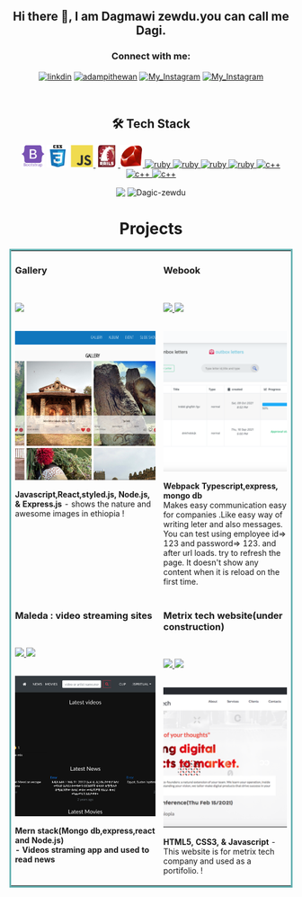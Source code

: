 <h2 align="center"> Hi there 👋, I am Dagmawi zewdu.you can call me Dagi.
</h2>
<h3 align="center">Connect with me:</h3>
<p align="center">
  <a href="https://www.linkedin.com/in/dagi-zewdu-21b835215/" target="blank"><img align="center"
      src="https://raw.githubusercontent.com/rahuldkjain/github-profile-readme-generator/master/src/images/icons/Social/linked-in-alt.svg"
      alt="linkdin" height="30" width="40" /></a>
 <a href="https://twitter.com/dagic4" target="blank"><img align="center"
      src="https://raw.githubusercontent.com/rahuldkjain/github-profile-readme-generator/master/src/images/icons/Social/twitter.svg"
      alt="adampithewan" height="30" width="40" /></a>
      <a href="https://www.instagram.com/dagic_z/" target="blank"><img align="center"
      src="https://logowik.com/content/uploads/images/instagram-icon.jpg"
      alt="My_Instagram" height="30" width="40" /></a>
      <a href="mailto:dagi.zewdu.dz@gmail.com" target="blank"><img align="center"
      src="
https://cdn.icon-icons.com/icons2/836/PNG/512/Google_icon-icons.com_66793.png"
      alt="My_Instagram" height="30" width="30" /></a>
</p>

<p align="center">
<img align="center" src="https://media3.giphy.com/media/qgQUggAC3Pfv687qPC/giphy.gif" alt=''> 
 </p>
<h2 align= "center">🛠 Tech Stack  </h2>
<p align="center">
<a href="https://getbootstrap.com" target="blank" rel="nofollow"> <img src="https://raw.githubusercontent.com/devicons/devicon/master/icons/bootstrap/bootstrap-plain-wordmark.svg" alt="bootstrap" style="max-width:40%;" width="40" height="40"></a>
<a href="https://www.w3schools.com/css/" target="blank" rel="nofollow"> <img src="https://raw.githubusercontent.com/devicons/devicon/master/icons/css3/css3-original-wordmark.svg" alt="css3" style="max-width:100%;" width="40" height="40"></a>
 <a href="https://developer.mozilla.org/en-US/docs/Web/JavaScript" rel="nofollow"> <img src="https://raw.githubusercontent.com/devicons/devicon/master/icons/javascript/javascript-original.svg" alt="javascript" style="max-width:100%;" width="40" height="40"> </a>
 <a href="https://rubyonrails.org" target="blank" rel="nofollow"> <img src="https://raw.githubusercontent.com/devicons/devicon/master/icons/rails/rails-original-wordmark.svg" alt="rails" style="max-width:100%;" width="40" height="40"> </a>
<a href="https://www.ruby-lang.org/en/" rel="nofollow" target="blank"> <img src="https://raw.githubusercontent.com/devicons/devicon/master/icons/ruby/ruby-original.svg" alt="ruby" style="max-width:100%;" width="40" height="40"> </a>
<a href="https://www.typescriptlang.org/docs/" rel="nofollow" target="blank"> <img src="https://dsebastien.gallerycdn.vsassets.io/extensions/dsebastien/vscode-js-ts-pack/1.4.0/1577875928556/Microsoft.VisualStudio.Services.Icons.Default" alt="ruby" style="max-width:100%;" width="40" height="40"> </a>
<a href="https://reactjs.org/docs/getting-started.html" rel="nofollow" target="blank"> <img src="https://upload.wikimedia.org/wikipedia/commons/thumb/a/a7/React-icon.svg/2300px-React-icon.svg.png" alt="ruby" style="max-width:100%;" width="40" height="40"> </a>
<a href="https://nodejs.org/en/docs/" rel="nofollow" target="blank"> <img src="https://e7.pngegg.com/pngimages/540/810/png-clipart-node-js-javascript-npm-computer-icons-web-application-others-miscellaneous-text.png" alt="ruby" style="max-width:100%;" width="40" height="40"> </a>
<a href="https://www.php.net/docs.php" rel="nofollow" target="blank"> <img src="https://encrypted-tbn0.gstatic.com/images?q=tbn:ANd9GcQLGIEDmHwvNss_HhFin5ErHSOf0-sgLLAV3A&usqp=CAU" alt="ruby" style="max-width:100%;" width="40" height="40"> </a>
<a href="https://www.php.net/docs.php" rel="nofollow" target="blank"> <img src="https://cdn.imgbin.com/16/11/12/imgbin-the-c-programming-language-c-for-beginners-masters-computer-programming-leave-the-material-Bny7YvixPTg3ycTueddYbM1ch.jpg" alt="c++" style="max-width:100%;" width="40" height="40"> </a>
<a href="https://www.php.net/docs.php" rel="nofollow" target="blank"> <img src="https://camo.githubusercontent.com/c704e8013883cc3a04c7657e656fe30be5b188145d759a6aaff441658c5ffae0/68747470733a2f2f6e6573746a732e636f6d2f696d672f6c6f676f5f746578742e737667" alt="c++" style="max-width:100%;" width="40" height="40"> </a>
<a href="https://www.php.net/docs.php" rel="nofollow" target="blank"> <img src="https://www.bloorresearch.com/wp-content/uploads/2013/03/MONGO-DB-logo-300x470--x.png" alt="c++" style="max-width:100%;" width="40" height="40"> </a>
</p>
<p align="center">
 <img align='center' height="180em" src="https://github-readme-stats.vercel.app/api?username=Dagic-zewdu&show_icons=true&theme=radical&include_all_commits=true&count_private=true"/>
  <img align='center' height="180em" src="https://github-readme-stats.vercel.app/api/top-langs/?username=Dagic-zewdu&show_icons=true&theme=dark&layout=compact" alt="Dagic-zewdu" />
</p>
<h1 align="center">Projects</h1>
<table bordercolor="#66b2b2">
  
  <tr>
    <td width="33%" valign="top">
      <h3>Gallery</h3>
        <br />
      <p>
  <a href="https://gallery.gov.et" target="_blank">
    <img src="https://img.shields.io/static/v1?label=|&message=WEBSITE&color=cdf998&style=plastic&logo=wordpress&logo-color=white"/>
  </a>
        </p>
        <br />
        <a target="_blank" href="https://gallery.gov.et">
            <img src="images/gallery.png" width="100%"  height="265px"
            style="object-fit: cover;" alt="Travel App"/>
        </a>
        <p><strong>Javascript,React,styled.js, Node.js, & Express.js</strong> - 
        shows the nature and awesome images in ethiopia !</p>
    </td>
    <td width="33%" valign="top">
      <h3>Webook</h3>
        <br />
        <p>
          
  <a href="https://github.com/Dagic-zewdu/webook" target="_blank">
    <img src="https://img.shields.io/static/v1?label=|&message=REPO&color=23555f&style=plastic&logo=github&logo-color=white"/>
  </a>
  <a href="http://webook1.herokuapp.com/" target="_blank">
    <img src="https://img.shields.io/static/v1?label=|&message=WEBSITE&color=cdf998&style=plastic&logo=wordpress&logo-color=white"/>
  </a>
      </p>
        <br />
        <a target="_blank" href="http://webook1.herokuapp.com/">
            <img src="images/webook1.png" width="100%" height='250px' style="object-fit: cover;" alt="Rigley 2"/>
        </a>
        <p><strong>Webpack Typescript,express,
        mongo db</strong> <br>
        Makes easy communication easy for companies .Like easy way of writing leter and also messages. You can test using employee id=> 123 and password=> 123. and after url loads. try to refresh the page. It doesn't show any content when it is reload on the first time. 
        </p>
    </td>
  </tr>
  
  <tr>
    <td width="33%" valign="top">
      <h3>Maleda : video streaming sites</h3>
        <br />
        <p>
  <a href="https://github.com/Dagic-zewdu/maleda1" target="_blank">
    <img src="https://img.shields.io/static/v1?label=|&message=REPO&color=23555f&style=plastic&logo=github&logo-color=white"/>
  </a>
  <a href="https://maleda.herokuapp.com/" target="_blank">
    <img src="https://img.shields.io/static/v1?label=|&message=WEBSITE&color=cdf998&style=plastic&logo=wordpress&logo-color=white"/>
  </a>
      </p>
        <br />
        <a target="_blank" href="https://maleda.herokuapp.com">
          <img src="images/Maleda.png" width="100%" alt="Portfolio" style="object-fit: cover;" height='250px'/>
        </a>
        <p><strong>Mern stack(Mongo db,express,react and Node.js)<strong> </br>
      - Videos straming app and used to read news</p>
    </td>
    <td width="33%" valign="top">
      <h3>Metrix tech website(under construction)</h3>
        <br />
        <p>
          
  <a href="https://github.com/Dagic-zewdu/Capstone-project-1" target="_blank">
    <img src="https://img.shields.io/static/v1?label=|&message=REPO&color=23555f&style=plastic&logo=github&logo-color=white"/>
  </a>
  <a href="https://dagic-zewdu.github.io/Capstone-project-1/" target="_blank">
    <img src="https://img.shields.io/static/v1?label=|&message=WEBSITE&color=cdf998&style=plastic&logo=wordpress&logo-color=white"/>
  </a>
      </p>
        <br />
        <a target="_blank" href="https://dagic-zewdu.github.io/Capstone-project-1/">
          <img src="images/metrix.png" width="100%" alt="Matching Cards" style="object-fit: cover;" height='250px' />
        </a>
        <p><strong>HTML5, CSS3, & Javascript</strong> - 
       </br> This website is for metrix tech company and used as a portifolio.
        !</p>
    </td>
  </tr>
</table>
